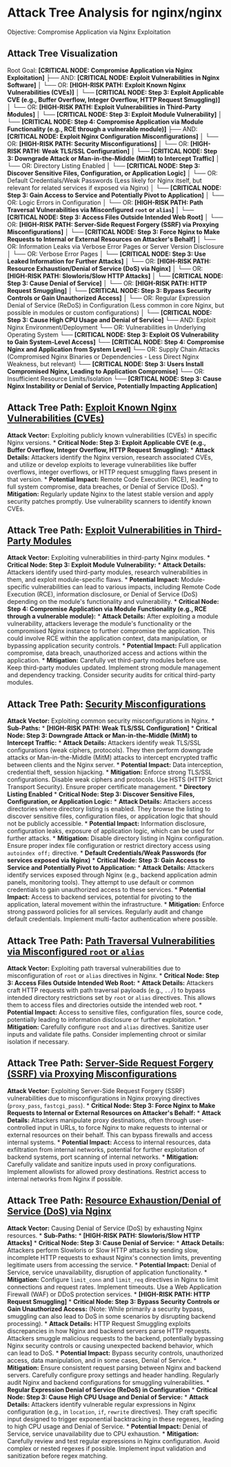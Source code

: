 # Attack Tree Analysis for nginx/nginx

Objective: Compromise Application via Nginx Exploitation

## Attack Tree Visualization

Root Goal: **[CRITICAL NODE: Compromise Application via Nginx Exploitation]**
    ├── AND: **[CRITICAL NODE: Exploit Vulnerabilities in Nginx Software]**
    │   └── OR: **[HIGH-RISK PATH: Exploit Known Nginx Vulnerabilities (CVEs)]**
    │       └── **[CRITICAL NODE: Step 3: Exploit Applicable CVE (e.g., Buffer Overflow, Integer Overflow, HTTP Request Smuggling)]**
    │   └── OR: **[HIGH-RISK PATH: Exploit Vulnerabilities in Third-Party Modules]**
    │       └── **[CRITICAL NODE: Step 3: Exploit Module Vulnerability]**
    │       └── **[CRITICAL NODE: Step 4: Compromise Application via Module Functionality (e.g., RCE through a vulnerable module)]**
    ├── AND: **[CRITICAL NODE: Exploit Nginx Configuration Misconfigurations]**
    │   └── OR: **[HIGH-RISK PATH: Security Misconfigurations]**
    │       └── OR: **[HIGH-RISK PATH: Weak TLS/SSL Configuration]**
    │           └── **[CRITICAL NODE: Step 3: Downgrade Attack or Man-in-the-Middle (MitM) to Intercept Traffic]**
    │       └── OR: Directory Listing Enabled
    │           └── **[CRITICAL NODE: Step 3: Discover Sensitive Files, Configuration, or Application Logic]**
    │       └── OR: Default Credentials/Weak Passwords (Less likely for Nginx itself, but relevant for related services if exposed via Nginx)
    │           └── **[CRITICAL NODE: Step 3: Gain Access to Service and Potentially Pivot to Application]**
    │   └── OR: Logic Errors in Configuration
    │       └── OR: **[HIGH-RISK PATH: Path Traversal Vulnerabilities via Misconfigured `root` or `alias`]**
    │           └── **[CRITICAL NODE: Step 3: Access Files Outside Intended Web Root]**
    │       └── OR: **[HIGH-RISK PATH: Server-Side Request Forgery (SSRF) via Proxying Misconfigurations]**
    │           └── **[CRITICAL NODE: Step 3: Force Nginx to Make Requests to Internal or External Resources on Attacker's Behalf]**
    │       └── OR: Information Leaks via Verbose Error Pages or Server Version Disclosure
    │           └── OR: Verbose Error Pages
    │               └── **[CRITICAL NODE: Step 3: Use Leaked Information for Further Attacks]**
    │   └── OR: **[HIGH-RISK PATH: Resource Exhaustion/Denial of Service (DoS) via Nginx]**
    │       └── OR: **[HIGH-RISK PATH: Slowloris/Slow HTTP Attacks]**
    │           └── **[CRITICAL NODE: Step 3: Cause Denial of Service]**
    │       └── OR: **[HIGH-RISK PATH: HTTP Request Smuggling]**
    │           └── **[CRITICAL NODE: Step 3: Bypass Security Controls or Gain Unauthorized Access]**
    │       └── OR: Regular Expression Denial of Service (ReDoS) in Configuration (Less common in core Nginx, but possible in modules or custom configurations)
    │           └── **[CRITICAL NODE: Step 3: Cause High CPU Usage and Denial of Service]**
    └── AND: Exploit Nginx Environment/Deployment
        └── OR: Vulnerabilities in Underlying Operating System
            └── **[CRITICAL NODE: Step 3: Exploit OS Vulnerability to Gain System-Level Access]**
            └── **[CRITICAL NODE: Step 4: Compromise Nginx and Application from System Level]**
        └── OR: Supply Chain Attacks (Compromised Nginx Binaries or Dependencies - Less Direct Nginx Weakness, but relevant)
            └── **[CRITICAL NODE: Step 3: Users Install Compromised Nginx, Leading to Application Compromise]**
        └── OR: Insufficient Resource Limits/Isolation
            └── **[CRITICAL NODE: Step 3: Cause Nginx Instability or Denial of Service, Potentially Impacting Application]**

## Attack Tree Path: [Exploit Known Nginx Vulnerabilities (CVEs)](./attack_tree_paths/exploit_known_nginx_vulnerabilities__cves_.md)

**Attack Vector:** Exploiting publicly known vulnerabilities (CVEs) in specific Nginx versions.
    * **Critical Node: Step 3: Exploit Applicable CVE (e.g., Buffer Overflow, Integer Overflow, HTTP Request Smuggling):**
        * **Attack Details:** Attackers identify the Nginx version, research associated CVEs, and utilize or develop exploits to leverage vulnerabilities like buffer overflows, integer overflows, or HTTP request smuggling flaws present in that version.
        * **Potential Impact:** Remote Code Execution (RCE), leading to full system compromise, data breaches, or Denial of Service (DoS).
        * **Mitigation:** Regularly update Nginx to the latest stable version and apply security patches promptly. Use vulnerability scanners to identify known CVEs.

## Attack Tree Path: [Exploit Vulnerabilities in Third-Party Modules](./attack_tree_paths/exploit_vulnerabilities_in_third-party_modules.md)

**Attack Vector:** Exploiting vulnerabilities in third-party Nginx modules.
    * **Critical Node: Step 3: Exploit Module Vulnerability:**
        * **Attack Details:** Attackers identify used third-party modules, research vulnerabilities in them, and exploit module-specific flaws.
        * **Potential Impact:** Module-specific vulnerabilities can lead to various impacts, including Remote Code Execution (RCE), information disclosure, or Denial of Service (DoS) depending on the module's functionality and vulnerability.
    * **Critical Node: Step 4: Compromise Application via Module Functionality (e.g., RCE through a vulnerable module):**
        * **Attack Details:** After exploiting a module vulnerability, attackers leverage the module's functionality or the compromised Nginx instance to further compromise the application. This could involve RCE within the application context, data manipulation, or bypassing application security controls.
        * **Potential Impact:** Full application compromise, data breach, unauthorized access and actions within the application.
        * **Mitigation:** Carefully vet third-party modules before use. Keep third-party modules updated. Implement strong module management and dependency tracking. Consider security audits for critical third-party modules.

## Attack Tree Path: [Security Misconfigurations](./attack_tree_paths/security_misconfigurations.md)

**Attack Vector:** Exploiting common security misconfigurations in Nginx.
    * **Sub-Paths:**
        * **[HIGH-RISK PATH: Weak TLS/SSL Configuration]**
            * **Critical Node: Step 3: Downgrade Attack or Man-in-the-Middle (MitM) to Intercept Traffic:**
                * **Attack Details:** Attackers identify weak TLS/SSL configurations (weak ciphers, protocols). They then perform downgrade attacks or Man-in-the-Middle (MitM) attacks to intercept encrypted traffic between clients and the Nginx server.
                * **Potential Impact:** Data interception, credential theft, session hijacking.
                * **Mitigation:** Enforce strong TLS/SSL configurations. Disable weak ciphers and protocols. Use HSTS (HTTP Strict Transport Security). Ensure proper certificate management.
        * **Directory Listing Enabled**
            * **Critical Node: Step 3: Discover Sensitive Files, Configuration, or Application Logic:**
                * **Attack Details:** Attackers access directories where directory listing is enabled. They browse the listing to discover sensitive files, configuration files, or application logic that should not be publicly accessible.
                * **Potential Impact:** Information disclosure, configuration leaks, exposure of application logic, which can be used for further attacks.
                * **Mitigation:** Disable directory listing in Nginx configuration. Ensure proper index file configuration or restrict directory access using `autoindex off;` directive.
        * **Default Credentials/Weak Passwords (for services exposed via Nginx)**
            * **Critical Node: Step 3: Gain Access to Service and Potentially Pivot to Application:**
                * **Attack Details:** Attackers identify services exposed through Nginx (e.g., backend application admin panels, monitoring tools). They attempt to use default or common credentials to gain unauthorized access to these services.
                * **Potential Impact:** Access to backend services, potential for pivoting to the application, lateral movement within the infrastructure.
                * **Mitigation:** Enforce strong password policies for all services. Regularly audit and change default credentials. Implement multi-factor authentication where possible.

## Attack Tree Path: [Path Traversal Vulnerabilities via Misconfigured `root` or `alias`](./attack_tree_paths/path_traversal_vulnerabilities_via_misconfigured__root__or__alias_.md)

**Attack Vector:** Exploiting path traversal vulnerabilities due to misconfiguration of `root` or `alias` directives in Nginx.
    * **Critical Node: Step 3: Access Files Outside Intended Web Root:**
        * **Attack Details:** Attackers craft HTTP requests with path traversal payloads (e.g., `../`) to bypass intended directory restrictions set by `root` or `alias` directives. This allows them to access files and directories outside the intended web root.
        * **Potential Impact:** Access to sensitive files, configuration files, source code, potentially leading to information disclosure or further exploitation.
        * **Mitigation:** Carefully configure `root` and `alias` directives. Sanitize user inputs and validate file paths. Consider implementing chroot or similar isolation if necessary.

## Attack Tree Path: [Server-Side Request Forgery (SSRF) via Proxying Misconfigurations](./attack_tree_paths/server-side_request_forgery__ssrf__via_proxying_misconfigurations.md)

**Attack Vector:** Exploiting Server-Side Request Forgery (SSRF) vulnerabilities due to misconfigurations in Nginx proxying directives (`proxy_pass`, `fastcgi_pass`).
    * **Critical Node: Step 3: Force Nginx to Make Requests to Internal or External Resources on Attacker's Behalf:**
        * **Attack Details:** Attackers manipulate proxy destinations, often through user-controlled input in URLs, to force Nginx to make requests to internal or external resources on their behalf. This can bypass firewalls and access internal systems.
        * **Potential Impact:** Access to internal resources, data exfiltration from internal networks, potential for further exploitation of backend systems, port scanning of internal networks.
        * **Mitigation:** Carefully validate and sanitize inputs used in proxy configurations. Implement allowlists for allowed proxy destinations. Restrict access to internal networks from Nginx if possible.

## Attack Tree Path: [Resource Exhaustion/Denial of Service (DoS) via Nginx](./attack_tree_paths/resource_exhaustiondenial_of_service__dos__via_nginx.md)

**Attack Vector:** Causing Denial of Service (DoS) by exhausting Nginx resources.
    * **Sub-Paths:**
        * **[HIGH-RISK PATH: Slowloris/Slow HTTP Attacks]**
            * **Critical Node: Step 3: Cause Denial of Service:**
                * **Attack Details:** Attackers perform Slowloris or Slow HTTP attacks by sending slow, incomplete HTTP requests to exhaust Nginx's connection limits, preventing legitimate users from accessing the service.
                * **Potential Impact:** Denial of Service, service unavailability, disruption of application functionality.
                * **Mitigation:** Configure `limit_conn` and `limit_req` directives in Nginx to limit connections and request rates. Implement timeouts. Use a Web Application Firewall (WAF) or DDoS protection services.
        * **[HIGH-RISK PATH: HTTP Request Smuggling]**
            * **Critical Node: Step 3: Bypass Security Controls or Gain Unauthorized Access:** (Note: While primarily a security bypass, smuggling can also lead to DoS in some scenarios by disrupting backend processing).
                * **Attack Details:** HTTP Request Smuggling exploits discrepancies in how Nginx and backend servers parse HTTP requests. Attackers smuggle malicious requests to the backend, potentially bypassing Nginx security controls or causing unexpected backend behavior, which can lead to DoS.
                * **Potential Impact:** Bypass security controls, unauthorized access, data manipulation, and in some cases, Denial of Service.
                * **Mitigation:** Ensure consistent request parsing between Nginx and backend servers. Carefully configure proxy settings and header handling. Regularly audit Nginx and backend configurations for smuggling vulnerabilities.
        * **Regular Expression Denial of Service (ReDoS) in Configuration**
            * **Critical Node: Step 3: Cause High CPU Usage and Denial of Service:**
                * **Attack Details:** Attackers identify vulnerable regular expressions in Nginx configuration (e.g., in `location`, `if`, `rewrite` directives). They craft specific input designed to trigger exponential backtracking in these regexes, leading to high CPU usage and Denial of Service.
                * **Potential Impact:** Denial of Service, service unavailability due to CPU exhaustion.
                * **Mitigation:** Carefully review and test regular expressions in Nginx configuration. Avoid complex or nested regexes if possible. Implement input validation and sanitization before regex matching.


